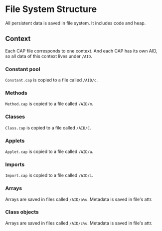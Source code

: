 # File System Structure

All persistent data is saved in file system. It includes code and heap.

## Context

Each CAP file corresponds to one context. And each CAP has its own AID, so all data of this context lives under `/AID`.

### Constant pool

`Constant.cap` is copied to a file called `/AID/c`.

### Methods

`Method.cap` is copied to a file called `/AID/m`.

### Classes

`Class.cap` is copied to a file called `/AID/C`.

### Applets

`Applet.cap` is copied to a file called `/AID/a`.

### Imports

`Import.cap` is copied to a file called `/AID/i`.

### Arrays

Arrays are saved in files called `/AID/a%u`. Metadata is saved in file's attr.

### Class objects

Arrays are saved in files called `/AID/c%u`. Metadata is saved in file's attr.

